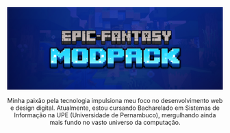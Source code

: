 <img src="https://github.com/GabrielBarbosa0/EPIC-FANTASY-MODPACK/blob/main/image/imagem-repositorio-github.png"/>
<p align="center" text-align="center">Minha paixão pela tecnologia impulsiona meu foco no desenvolvimento web e design digital. Atualmente, estou cursando Bacharelado em Sistemas de Informação na UPE (Universidade de Pernambuco), mergulhando ainda mais fundo no vasto universo da computação.</p>

<br>
